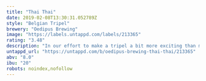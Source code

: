 ```yaml
---
title: "Thai Thai"
date: 2019-02-08T13:30:31.052789Z
style: "Belgian Tripel"
brewery: "Oedipus Brewing"
image: "https://labels.untappd.com/labels/213365"
rating: "3.48"
description: "In our effort to make a tripel a bit more exciting than most examples out there, we decided to spice it like a Thai dish. Lemongrass, Galangal root, coriander, orange peel and chilli pepper blend in with some exotic latehops in this tripel."
untappd_url: "https://untappd.com/b/oedipus-brewing-thai-thai/213365"
abv: "8.0"
ibu: "20"
robots: noindex,nofollow
---
```

